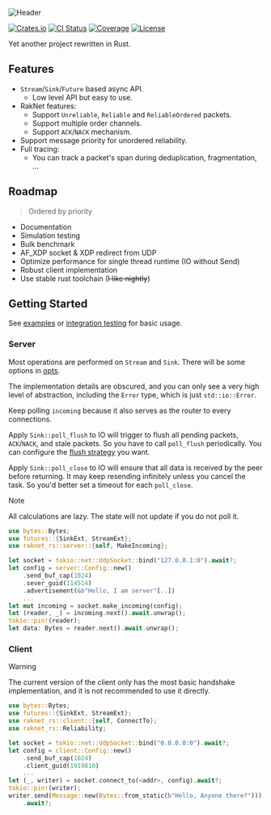 ![Header](https://capsule-render.vercel.app/api?type=Waving&color=timeGradient&height=300&animation=fadeIn&section=header&text=raknet-rs&fontSize=90&fontAlignY=45)

[![Crates.io](https://img.shields.io/crates/v/raknet-rs.svg?style=flat-square&logo=rust)](https://crates.io/crates/raknet-rs)
[![CI Status](https://img.shields.io/github/actions/workflow/status/MemoriesOfTime/raknet-rs/ci.yml?style=flat-square&logo=github)](https://github.com/MemoriesOfTime/raknet-rs/actions)
[![Coverage](https://img.shields.io/codecov/c/github/MemoriesOfTime/raknet-rs?style=flat-square&logo=codecov)](https://app.codecov.io/github/MemoriesOfTime/raknet-rs)
[![License](https://img.shields.io/crates/l/raknet-rs?style=flat-square)](https://github.com/MemoriesOfTime/raknet-rs/blob/master/LICENSE)

Yet another project rewritten in Rust.

## Features

- `Stream`/`Sink`/`Future` based async API.
  - Low level API but easy to use.
- RakNet features:
  - Support `Unreliable`, `Reliable` and `ReliableOrdered` packets.
  - Support multiple order channels.
  - Support `ACK`/`NACK` mechanism.
- Support message priority for unordered reliability.
- Full tracing:
  - You can track a packet's span during deduplication, fragmentation, ...

## Roadmap

> Ordered by priority

- Documentation
- Simulation testing
- Bulk benchmark
- AF_XDP socket & XDP redirect from UDP
- Optimize performance for single thread runtime (IO without Send)
- Robust client implementation
- Use stable rust toolchain (~~I like nightly~~)

## Getting Started

See [examples](examples/) or [integration testing](src/tests.rs) for basic usage.

### Server

Most operations are performed on `Stream` and `Sink`. There will be some options in [opts](src/opts.rs).

The implementation details are obscured, and you can only see a very high level of abstraction, including the `Error` type, which is just `std::io::Error`.

Keep polling `incoming` because it also serves as the router to every connections.

Apply `Sink::poll_flush` to IO will trigger to flush all pending packets, `ACK`/`NACK`, and stale packets. So you have to call `poll_flush` periodically. You can configure the [flush strategy](src/opts.rs) you want.

Apply `Sink::poll_close` to IO will ensure that all data is received by the peer before returning. It may keep resending infinitely unless you cancel the task. So you'd better set a timeout for each `poll_close`.

> [!NOTE]
> All calculations are lazy. The state will not update if you do not poll it.

```rust
use bytes::Bytes;
use futures::{SinkExt, StreamExt};
use raknet_rs::server::{self, MakeIncoming};

let socket = tokio::net::UdpSocket::bind("127.0.0.1:0").await?;
let config = server::Config::new()
    .send_buf_cap(1024)
    .sever_guid(114514)
    .advertisement(&b"Hello, I am server"[..])
    ...
let mut incoming = socket.make_incoming(config);
let (reader, _) = incoming.next().await.unwrap();
tokio::pin!(reader);
let data: Bytes = reader.next().await.unwrap();
```

### Client

> [!WARNING]
> The current version of the client only has the most basic handshake implementation, and it is not recommended to use it directly.

```rust
use bytes::Bytes;
use futures::{SinkExt, StreamExt};
use raknet_rs::client::{self, ConnectTo};
use raknet_rs::Reliability;

let socket = tokio::net::UdpSocket::bind("0.0.0.0:0").await?;
let config = client::Config::new()
    .send_buf_cap(1024)
    .client_guid(1919810)
    ...
let (_, writer) = socket.connect_to(<addr>, config).await?;
tokio::pin!(writer);
writer.send(Message::new(Bytes::from_static(b"Hello, Anyone there?")))
    .await?;
```
